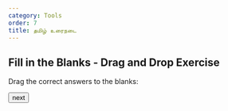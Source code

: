 ```yaml
---
category: Tools
order: 7
title: தமிழ் உரைநடை
---
```

<script src="{{ site.baseurl }}/scripts/track.js"></script>
<h2>Fill in the Blanks - Drag and Drop Exercise</h2>

<p>Drag the correct answers to the blanks:</p>

<div id="questions"><div id="question" data-id="1"></div>
    <div>
        <div class="draggable" id="answer1" draggable="true" ondragstart="drag(event)"></div>
        <div class="draggable" id="answer2" draggable="true" ondragstart="drag(event)"></div>
    </div>
</div>

<p class="message" id="message"></p>
<button id="next-match-btn" onclick="onNext()">next</button>

<script src="{{ site.baseurl }}/scripts/drag-and-drop.js"></script>
